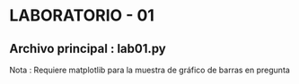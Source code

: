 # LABORATORIO - 01
## Archivo principal : lab01.py
Nota : Requiere matplotlib para la muestra de gráfico de barras en pregunta 
